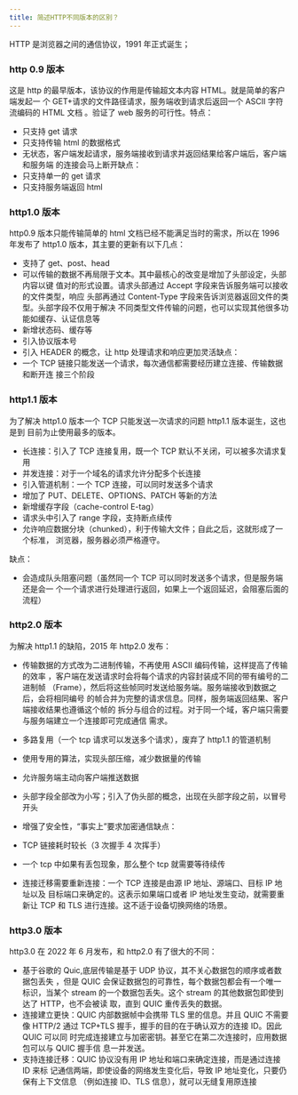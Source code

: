 ```yaml
---
title: 简述HTTP不同版本的区别？
---
```


HTTP 是浏览器之间的通信协议，1991 年正式诞生；

### http 0.9 版本

这是 http 的最早版本，该协议的作用是传输超文本内容 HTML。就是简单的客户端发起一
个 GET+请求的文件路径请求，服务端收到请求后返回一个 ASCII 字符流编码的 HTML 文档
。验证了 web 服务的可行性。特点：

-   只支持 get 请求
-   只支持传输 html 的数据格式
-   无状态，客户端发起请求，服务端接收到请求并返回结果给客户端后，客户端和服务端
    的连接会马上断开缺点：
-   只支持单一的 get 请求
-   只支持服务端返回 html

### http1.0 版本

http0.9 版本只能传输简单的 html 文档已经不能满足当时的需求，所以在 1996 年发布了
http1.0 版本，其主要的更新有以下几点：

-   支持了 get、post、head
-   可以传输的数据不再局限于文本。其中最核心的改变是增加了头部设定，头部内容以键
    值对的形式设置。请求头部通过 Accept 字段来告诉服务端可以接收的文件类型，响应
    头部再通过 Content-Type 字段来告诉浏览器返回文件的类型。头部字段不仅用于解决
    不同类型文件传输的问题，也可以实现其他很多功能如缓存、认证信息等
-   新增状态码、缓存等
-   引入协议版本号
-   引入 HEADER 的概念，让 http 处理请求和响应更加灵活缺点：
-   一个 TCP 链接只能发送一个请求，每次通信都需要经历建立连接、传输数据和断开连
    接三个阶段

### http1.1 版本

为了解决 http1.0 版本一个 TCP 只能发送一次请求的问题 http1.1 版本诞生，这也是到
目前为止使用最多的版本。

-   长连接：引入了 TCP 连接复用，既一个 TCP 默认不关闭，可以被多次请求复用
-   并发连接：对于一个域名的请求允许分配多个长连接
-   引入管道机制：一个 TCP 连接，可以同时发送多个请求
-   增加了 PUT、DELETE、OPTIONS、PATCH 等新的方法
-   新增缓存字段（cache-control E-tag）
-   请求头中引入了 range 字段，支持断点续传
-   允许响应数据分块（chunked），利于传输大文件；自此之后，这就形成了一个标准，
    浏览器，服务器必须严格遵守。

缺点：

-   会造成队头阻塞问题（虽然同一个 TCP 可以同时发送多个请求，但是服务端还是会一
    个一个请求进行处理进行返回，如果上一个返回延迟，会阻塞后面的流程）

### http2.0 版本

为解决 http1.1 的缺陷，2015 年 http2.0 发布：

-   传输数据的方式改为二进制传输，不再使用 ASCII 编码传输，这样提高了传输的效率
    ，客户端在发送请求时会将每个请求的内容封装成不同的带有编号的二进制帧
    （Frame），然后将这些帧同时发送给服务端。服务端接收到数据之后，会将相同编号
    的帧合并为完整的请求信息。同样，服务端返回结果、客户端接收结果也遵循这个帧的
    拆分与组合的过程。对于同一个域，客户端只需要与服务端建立一个连接即可完成通信
    需求。
-   多路复用（一个 tcp 请求可以发送多个请求），废弃了 http1.1 的管道机制
-   使用专用的算法，实现头部压缩，减少数据量的传输
-   允许服务端主动向客户端推送数据
-   头部字段全部改为小写；引入了伪头部的概念，出现在头部字段之前，以冒号开头
-   增强了安全性，“事实上”要求加密通信缺点：

-   TCP 链接耗时较长（3 次握手 4 次挥手）
-   一个 tcp 中如果有丢包现象，那么整个 tcp 就需要等待续传
-   连接迁移需要重新连接：一个 TCP 连接是由源 IP 地址、源端口、目标 IP 地址以及
    目标端口来确定的。这表示如果端口或者 IP 地址发生变动，就需要重新让 TCP 和
    TLS 进行连接。这不适于设备切换网络的场景。

### http3.0 版本

http3.0 在 2022 年 6 月发布，和 http2.0 有了很大的不同：

-   基于谷歌的 Quic,底层传输是基于 UDP 协议，其不关心数据包的顺序或者数据包丢失
    ，但是 QUIC 会保证数据包的可靠性，每个数据包都会有一个唯一标识，当某个
    stream 的一个数据包丢失。这个 stream 的其他数据包即使到达了 HTTP，也不会被读
    取，直到 QUIC 重传丢失的数据。
-   连接建立更快：QUIC 内部数据帧中会携带 TLS 里的信息。并且 QUIC 不需要像
    HTTP/2 通过 TCP+TLS 握手，握手的目的在于确认双方的连接 ID。因此 QUIC 可以同
    时完成连接建立与加密密钥。甚至它在第二次连接时，应用数据包可以与 QUIC 握手信
    息一并发送。
-   支持连接迁移：QUIC 协议没有用 IP 地址和端口来确定连接，而是通过连接 ID 来标
    记通信两端，即使设备的网络发生变化后，导致 IP 地址变化，只要仍保有上下文信息
    （例如连接 ID、TLS 信息），就可以无缝复用原连接
